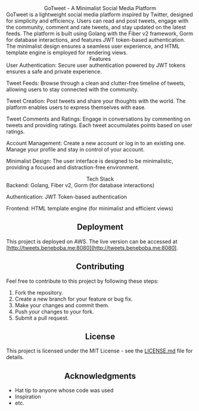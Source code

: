<div align="center">GoTweet - A Minimalist Social Media Platform</div>
GoTweet is a lightweight social media platform inspired by Twitter, designed for simplicity and efficiency. Users can read and post tweets, engage with the community, comment and rate tweets, and stay updated on the latest feeds. The platform is built using Golang with the Fiber v2 framework, Gorm for database interactions, and features JWT token-based authentication. The minimalist design ensures a seamless user experience, and HTML template engine is employed for rendering views.

<div align="center">Features</div>
User Authentication: Secure user authentication powered by JWT tokens ensures a safe and private experience.

Tweet Feeds: Browse through a clean and clutter-free timeline of tweets, allowing users to stay connected with the community.

Tweet Creation: Post tweets and share your thoughts with the world. The platform enables users to express themselves with ease.

Tweet Comments and Ratings: Engage in conversations by commenting on tweets and providing ratings. Each tweet accumulates points based on user ratings.

Account Management: Create a new account or log in to an existing one. Manage your profile and stay in control of your account.

Minimalist Design: The user interface is designed to be minimalistic, providing a focused and distraction-free environment.

<div align="center">Tech Stack</div>
Backend: Golang, Fiber v2, Gorm (for database interactions)

Authentication: JWT Token-based authentication

Frontend: HTML template engine (for minimalist and efficient views)

## <div align="center">Deployment</div>

This project is deployed on AWS. The live version can be accessed at [http://tweets.beneboba.me:8080](http://tweets.beneboba.me:8080).

## <div align="center">Contributing</div>

Feel free to contribute to this project by following these steps:

1. Fork the repository.
2. Create a new branch for your feature or bug fix.
3. Make your changes and commit them.
4. Push your changes to your fork.
5. Submit a pull request.

## <div align="center">License</div>

This project is licensed under the MIT License - see the [LICENSE.md](LICENSE.md) file for details.

## <div align="center">Acknowledgments</div>

- Hat tip to anyone whose code was used
- Inspiration
- etc.

